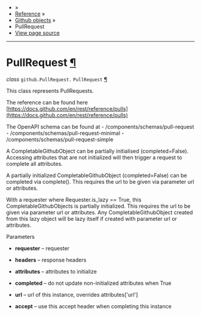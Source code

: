 - »
- [Reference](https://pygithub.readthedocs.io/en/stable/reference.html) »
- [Github objects](https://pygithub.readthedocs.io/en/stable/github_objects.html) »
- PullRequest
- [View page source](https://pygithub.readthedocs.io/en/stable/_sources/github_objects/PullRequest.rst.txt)

* * *

# PullRequest [¶](https://pygithub.readthedocs.io/en/stable/github_objects/PullRequest.html\#pullrequest "Permalink to this headline")

_class_ `github.PullRequest.` `PullRequest` [¶](https://pygithub.readthedocs.io/en/stable/github_objects/PullRequest.html#github.PullRequest.PullRequest "Permalink to this definition")

This class represents PullRequests.

The reference can be found here
[https://docs.github.com/en/rest/reference/pulls](https://docs.github.com/en/rest/reference/pulls)

The OpenAPI schema can be found at
\- /components/schemas/pull-request
\- /components/schemas/pull-request-minimal
\- /components/schemas/pull-request-simple

A CompletableGithubObject can be partially initialised (completed=False). Accessing attributes that are not
initialized will then trigger a request to complete all attributes.

A partially initialized CompletableGithubObject (completed=False) can be completed
via complete(). This requires the url to be given via parameter url or attributes.

With a requester where Requester.is\_lazy == True, this CompletableGithubObjects is
partially initialized. This requires the url to be given via parameter url or attributes.
Any CompletableGithubObject created from this lazy object will be lazy itself if created with
parameter url or attributes.

Parameters

- **requester** – requester

- **headers** – response headers

- **attributes** – attributes to initialize

- **completed** – do not update non-initialized attributes when True

- **url** – url of this instance, overrides attributes\['url'\]

- **accept** – use this accept header when completing this instance